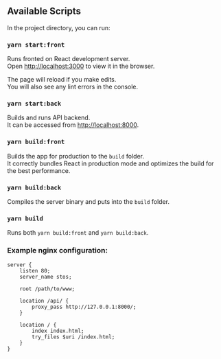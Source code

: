 ## Available Scripts

In the project directory, you can run:

### `yarn start:front`

Runs fronted on React development server.<br />
Open [http://localhost:3000](http://localhost:3000) to view it in the browser.

The page will reload if you make edits.<br />
You will also see any lint errors in the console.

### `yarn start:back`

Builds and runs API backend.<br />
It can be accessed from [http://localhost:8000](http://localhost:8000).

### `yarn build:front`

Builds the app for production to the `build` folder.<br />
It correctly bundles React in production mode and optimizes the build for the best performance.

### `yarn build:back`

Compiles the server binary and puts into the `build` folder.

### `yarn build`

Runs both `yarn build:front` and `yarn build:back`.

### Example nginx configuration:
```
server {
	listen 80;
	server_name stos;

	root /path/to/www;

	location /api/ {
		proxy_pass http://127.0.0.1:8000/;
	}
		
	location / {
		index index.html;
		try_files $uri /index.html;
	}
}
```
